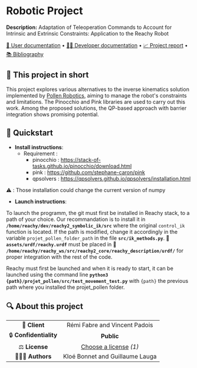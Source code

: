 # Robotic Project

**Description:** Adaptation of Teleoperation Commands to Account for Intrinsic and Extrinsic Constraints: Application to the Reachy Robot

[📖 User documentation](docs/user) • [👨‍💻 Developer documentation](docs/developer) • [📈 Project report](docs/report) • [📚 Bibliography](docs/bibliography)
  
## 📄 This project in short
This project explores various alternatives to the inverse kinematics solution implemented by [Pollen Robotics](https://www.pollen-robotics.com/), aiming to manage the robot's constraints and limitations. 
The Pinocchio and Pink libraries are used to carry out this work. Among the proposed solutions, the QP-based approach with barrier integration shows promising potential.

## 🚀 Quickstart

* **Install instructions**:
    *  Requirement :
          *  pinocchio : https://stack-of-tasks.github.io/pinocchio/download.html
          *  pink : https://github.com/stephane-caron/pink
          *  qpsolvers : https://qpsolvers.github.io/qpsolvers/installation.html
    
⚠️ : Those installation could change the current version of numpy
* **Launch instructions**:

To launch the programm, the git must first be installed in Reachy stack, to a path of your choice. Our recommandation is to install it in **`/home/reachy/dev/reachy2_symbolic_ik/src`** where the original `control_ik` function is located. If the path is modified, change it accordingly in the variable `projet_pollen_folder_path` in the file **`src/ik_methods.py`**.
📂 **`assets/urdf/reachy.urdf`** must be placed in 📂 **`/home/reachy/reachy_ws/src/reachy2_core/reachy_description/urdf/`** for proper integration with the rest of the code.

Reachy must first be launched and when it is ready to start, it can be launched using the command line **`python3  {path}/projet_pollen/src/test_movement_test.py`** with `{path}` the previous path where you installed the projet_pollen folder. 

## 🔍 About this project

|       |        |
|:----------------------------:|:-----------------------------------------------------------------------:|
| 💼 **Client**                |  Rémi Fabre and Vincent Padois                                           |
| 🔒 **Confidentiality**       | **Public**                                     |
| ⚖️ **License**               |  [Choose a license](https://choosealicense.com/) *(1)*                  |
| 👨‍👨‍👦 **Authors**               |  Kloé Bonnet and Guillaume Lauga    |


